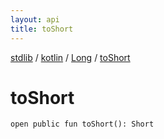 ```yaml
---
layout: api
title: toShort
---
```

[stdlib](../../index.html) / [kotlin](../index.html) / [Long](index.html) / [toShort](toShort.html)

# toShort

```
open public fun toShort(): Short
```
